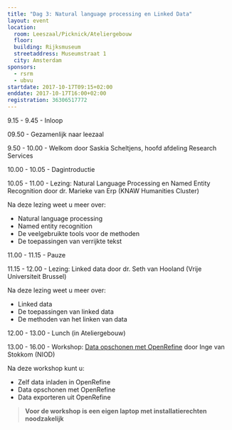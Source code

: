```yaml
---
title: "Dag 3: Natural language processing en Linked Data"
layout: event
location:
  room: Leeszaal/Picknick/Ateliergebouw
  floor:
  building: Rijksmuseum
  streetaddress: Museumstraat 1
  city: Amsterdam
sponsors:
  - rsrm
  - ubvu
startdate: 2017-10-17T09:15+02:00
enddate: 2017-10-17T16:00+02:00
registration: 36306517772
---
```


9.15 - 9.45 - Inloop

09.50 - Gezamenlijk naar leezaal

9.50 - 10.00 - Welkom door Saskia Scheltjens, hoofd afdeling Research Services

10.00 - 10.05 - Dagintroductie

10.05 - 11.00 - Lezing: Natural Language Processing en Named Entity Recognition door dr. Marieke van Erp (KNAW Humanities Cluster)

Na deze lezing weet u meer over:

- Natural language processing
- Named entity recognition
- De veelgebruikte tools voor de methoden
- De toepassingen van verrijkte tekst

11.00 - 11.15 - Pauze

11.15 - 12.00 - Lezing: Linked data door dr. Seth van Hooland (Vrije Universiteit Brussel)

Na deze lezing weet u meer over:

- Linked data
- De toepassingen van linked data
- De methoden van het linken van data

12.00 - 13.00 - Lunch (in Ateliergebouw)

13.00 - 16.00 - Workshop: [Data opschonen met OpenRefine](https://dhclinics.github.io/assets/presentations/DHClinics20171017_IngevanStokkom.pdf) door Inge van Stokkom (NIOD)

Na deze workshop kunt u:

- Zelf data inladen in OpenRefine
- Data opschonen met OpenRefine
- Data exporteren uit OpenRefine

> **Voor de workshop is een eigen laptop met installatierechten noodzakelijk**
